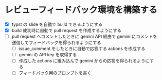# レビューフィードバック環境を構築する

- [x] typst の slide を自動で build できるようにする
- [x] build 成功時に自動で pull request を作成するようにする
- [ ] pull request へコメントしたときに gemini API 経由で gemini にコメントを送信してフィードバックを得られるようにする
  - [ ] issue_comment をしたときに自動で応答する actions を作成する
  - [ ] gemini の API key を取得する
  - [ ] 作成した actions に組み込んで gemini からの応答を得られるようにする
  - [ ] フィードバック用のプロンプトを書く